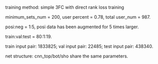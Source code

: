 training method: simple 3FC with direct rank loss training

minimum_sets_num = 200, user percent = 0.78, total user_num = 987.

posi:neg = 1:5, posi data has been augmented for 5 times larger.

train:val:test = 80:1:19.

train input pair: 1833825;
val input pair: 22485;
test input pair: 438340.

net structure: cnn_top/bot/sho share the same parameters.

